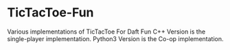 # TicTacToe-Fun

Various implementations of TicTacToe For Daft Fun
C++ Version is the single-player implementation.
Python3 Version is the Co-op implementation.
